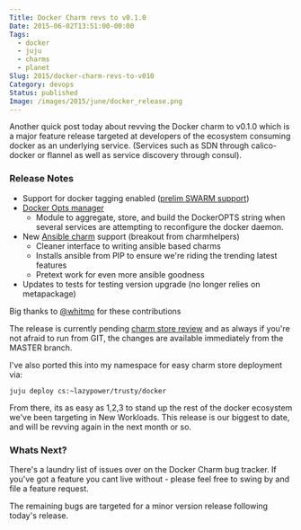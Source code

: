 ```yaml
---
Title: Docker Charm revs to v0.1.0
Date: 2015-06-02T13:51:00-00:00
Tags:
  - docker
  - juju
  - charms
  - planet
Slug: 2015/docker-charm-revs-to-v010
Category: devops
Status: published
Image: /images/2015/june/docker_release.png
---
```


Another quick post today about revving the Docker charm to v0.1.0 which is a
major feature release targeted at developers of the ecosystem consuming docker
as an underlying service. (Services such as SDN through calico-docker or flannel
as well as service discovery through consul).

### Release Notes

  - Support for docker tagging enabled ([prelim SWARM support](https://github.com/whitmo/swarm-charm))
  - [Docker Opts manager](https://github.com/chuckbutler/docker-charm/blob/master/modules/docker_opts.py)
    - Module to aggregate, store, and build the DockerOPTS string when several
      services are attempting to reconfigure the docker daemon.
  - New [Ansible charm](https://github.com/whitmo/ansible-charm) support (breakout from charmhelpers)
     - Cleaner interface to writing ansible based charms
     - Installs ansible from PIP to ensure we're riding the trending latest features
     - Pretext work for even more ansible goodness
  - Updates to tests for testing version upgrade (no longer relies on metapackage)

Big thanks to [@whitmo](http://bfh.whitmo.org) for these contributions


The release is currently pending
 [charm store review](https://code.launchpad.net/~lazypower/charms/trusty/docker/trunk/+merge/260867)
and as always if you're not afraid to run from GIT, the changes are available
immediately from the MASTER branch.

I've also ported this into my namespace for easy charm store deployment via:

    juju deploy cs:~lazypower/trusty/docker

From there, its as easy as 1,2,3 to stand up the rest of the docker ecosystem
we've been targeting in New Workloads. This release is our biggest to date, and
will be revving again in the next month or so.


### Whats Next?

There's a laundry list of issues over on the Docker Charm bug tracker. If you've
got a feature you cant live without - please feel free to swing by and file a
feature request.

The remaining bugs are targeted for a minor version release following today's
release.
